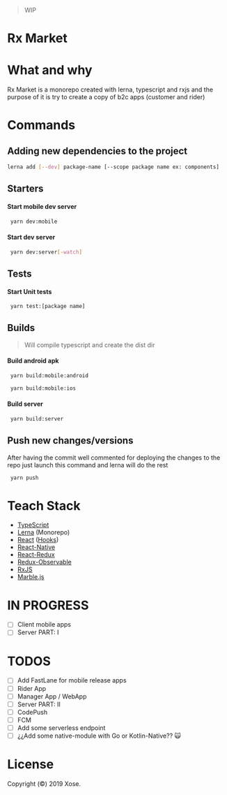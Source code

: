 > WIP

# Rx Market

# What and why

Rx Market is a monorepo created with lerna, typescript and rxjs and the purpose of it is try to create a copy of b2c apps (customer and rider)

# Commands

## Adding new dependencies to the project

```sh
lerna add [--dev] package-name [--scope package name ex: components]
```

## Starters

#### Start mobile dev server

```sh
 yarn dev:mobile
```

#### Start dev server

```sh
 yarn dev:server[-watch]
```

## Tests

#### Start Unit tests

```sh
 yarn test:[package name]
```

## Builds

> Will compile typescript and create the dist dir

#### Build android apk

```sh
 yarn build:mobile:android
```

```sh
 yarn build:mobile:ios
```

#### Build server

```sh
 yarn build:server
```

## Push new changes/versions

After having the commit well commented for deploying the changes to the repo just launch this command and lerna will do the rest

```sh
 yarn push
```

# Teach Stack

- [TypeScript](https://github.com/Microsoft/TypeScript)
- [Lerna](https://github.com/lerna/lerna) (Monorepo)
- [React](https://github.com/facebook/react) ([Hooks](https://reactjs.org/docs/hooks-intro.html))
- [React-Native](https://github.com/facebook/react-native)
- [React-Redux](https://github.com/reduxjs/react-redux)
- [Redux-Observable](https://github.com/redux-observable/redux-observable/)
- [RxJS](https://github.com/ReactiveX/RxJS)
- [Marble.js](https://github.com/marblejs/marble)


# IN PROGRESS

- [ ] Client mobile apps
- [ ] Server PART: I

# TODOS

- [ ] Add FastLane for mobile release apps
- [ ] Rider App
- [ ] Manager App / WebApp
- [ ] Server PART: II
- [ ] CodePush
- [ ] FCM
- [ ] Add some serverless endpoint
- [ ] ¿¿Add some native-module with Go or Kotlin-Native?? 🙀

# License

Copyright (©) 2019 Xose.